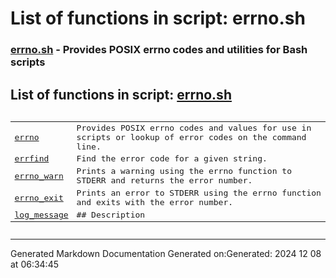 # List of functions in script: errno.sh

### [errno.sh](/docs/shdoc/bin/shinclude/scripts/errno.sh.md) - Provides POSIX errno codes and utilities for Bash scripts

## List of functions in script: [errno.sh](docs/shdoc/bin/shinclude/scripts/errno.sh.md)

<pre><table>
<tr><td><a href="docs/shdoc/bin/shinclude/functions/errno.md">errno</a></td><td>Provides POSIX errno codes and values for use in scripts or lookup of error codes on the command line.</td></tr>
<tr><td><a href="docs/shdoc/bin/shinclude/functions/errfind.md">errfind</a></td><td>Find the error code for a given string.</td></tr>
<tr><td><a href="docs/shdoc/bin/shinclude/functions/errno_warn.md">errno_warn</a></td><td>Prints a warning using the errno function to STDERR and returns the error number.</td></tr>
<tr><td><a href="docs/shdoc/bin/shinclude/functions/errno_exit.md">errno_exit</a></td><td>Prints an error to STDERR using the errno function and exits with the error number.</td></tr>
<tr><td><a href="docs/shdoc/bin/shinclude/functions/log_message.md">log_message</a></td><td>## Description</td></tr>
</table></pre>

---
Generated Markdown Documentation
Generated on:Generated: 2024 12 08 at 06:34:45
